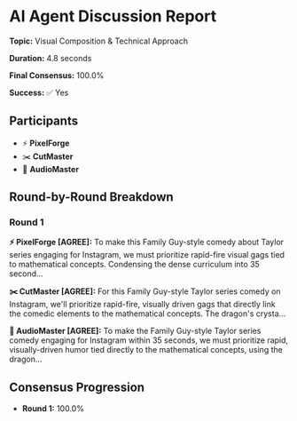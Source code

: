 # AI Agent Discussion Report

**Topic:** Visual Composition & Technical Approach

**Duration:** 4.8 seconds

**Final Consensus:** 100.0%

**Success:** ✅ Yes

## Participants

- ⚡ **PixelForge**
- ✂️ **CutMaster**
- 🎵 **AudioMaster**

## Round-by-Round Breakdown

### Round 1

**⚡ PixelForge [AGREE]:** To make this Family Guy-style comedy about Taylor series engaging for Instagram, we must prioritize rapid-fire visual gags tied to mathematical concepts. Condensing the dense curriculum into 35 second...

**✂️ CutMaster [AGREE]:** For this Family Guy-style Taylor series comedy on Instagram, we'll prioritize rapid-fire, visually driven gags that directly link the comedic elements to the mathematical concepts. The dragon's crysta...

**🎵 AudioMaster [AGREE]:** To make the Family Guy-style Taylor series comedy engaging for Instagram within 35 seconds, we must prioritize rapid, visually-driven humor tied directly to the mathematical concepts, using the dragon...

## Consensus Progression

- **Round 1:** 100.0%

